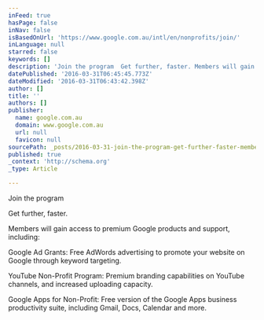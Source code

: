 ```yaml
---
inFeed: true
hasPage: false
inNav: false
isBasedOnUrl: 'https://www.google.com.au/intl/en/nonprofits/join/'
inLanguage: null
starred: false
keywords: []
description: 'Join the program  Get further, faster. Members will gain access to premium Google products and support, including:  Google Ad Grants: Free AdWords advertising to promote your website on Google through keyword targeting.  YouTube Non-Profit Program: Premium branding capabilities on YouTube channels, and increased uploading capacity.  Google Apps for Non-Profit: Free version of the Google Apps business productivity suite, including Gmail, Docs, Calendar and more.'
datePublished: '2016-03-31T06:45:45.773Z'
dateModified: '2016-03-31T06:43:42.398Z'
author: []
title: ''
authors: []
publisher:
  name: google.com.au
  domain: www.google.com.au
  url: null
  favicon: null
sourcePath: _posts/2016-03-31-join-the-program-get-further-faster-members-will-gain-acc.md
published: true
_context: 'http://schema.org'
_type: Article

---
```

Join the program

Get further, faster.

Members will gain access to premium Google products and support, including:  

Google Ad Grants: Free AdWords advertising to promote your website on Google through keyword targeting.

YouTube Non-Profit Program: Premium branding capabilities on YouTube channels, and increased uploading capacity.

Google Apps for Non-Profit: Free version of the Google Apps business productivity suite, including Gmail, Docs, Calendar and more.